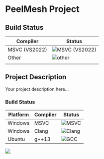 # PeelMesh Project

## Build Status

| Compiler      | Status                                                                                  |
| ------------- | --------------------------------------------------------------------------------------- |
| MSVC (VS2022) | ![MSVC (VS2022)](https://github.com/Nightinghost/workflow_test/actions/workflows/msvc.yml/badge.svg) |
| Other         | ![other](https://github.com/Nightinghost/workflow_test/actions/workflows/build.yml/badge.svg)                  |
|               |                                                                                         |

## Project Description
Your project description here... 

### Build Status

| Platform | Compiler | Status |
|----------|----------|--------|
| Windows  | MSVC     | ![MSVC](https://github.com/Nightinghost/workflow_test/ubuntu-gcc-status) |
| Windows  | Clang    | ![Clang](https://github.com/Nightinghost/workflow_test/ubuntu-gcc-status) |
| Ubuntu   | g++13    | ![GCC](https://github.com/Nightinghost/workflow_test/ubuntu-gcc-status) |


![](https://byob.yarr.is/Nightinghost/workflow_test/time)

